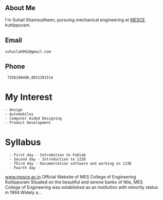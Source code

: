 ## About Me
I'm Suhail Shamsudheen, pursuing mechanical engineering at [MESCE](www.mesce.ac.in/) kuttippuram.
  
## Email
    suhailak062@gmail.com
       
## Phone 
     7356108486,8921301514
       
# My Interest
    - Design
    - Automobiles
    - Computer Aided Designing
    - Product Development
  
# Syllabus
      - First day - Introdution to Fablab
      - Second day - Introduction to 123D
      - Third day - Documentation software and working on 123D
      - Fourth day -
www.mesce.ac.in
Official Website of MES College of Engineering Kuttippuram
Situated on the beautiful and serene banks of Nila, MES College of Engineering was established as an institution with minority status in 1994.Widely a...
